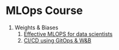 # MLOps Course

1. Weights & Biases
   1. [Effective MLOPS for data scientists](https://www.wandb.courses/courses/effective-mlops-model-development)
   2. [CI/CD using GitOps & W\&B](https://www.wandb.courses/courses/ci-cd-for-machine-learning)
